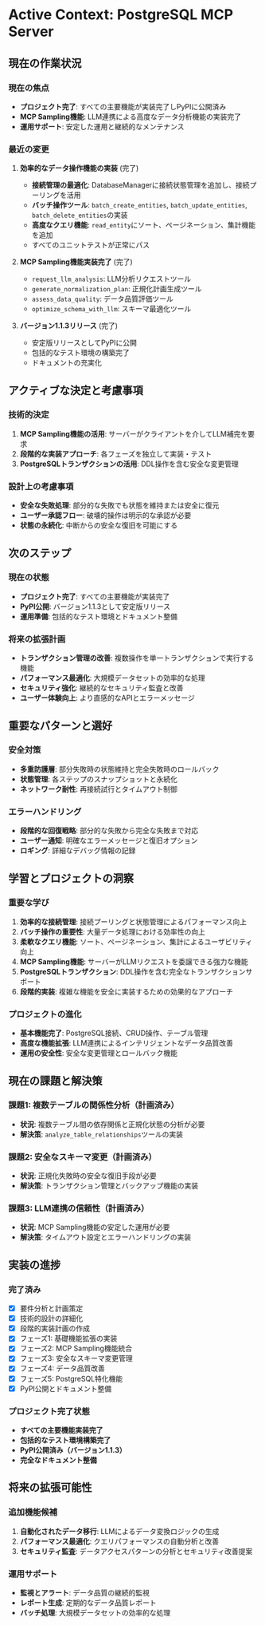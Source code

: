 # Active Context: PostgreSQL MCP Server

## 現在の作業状況

### 現在の焦点
- **プロジェクト完了**: すべての主要機能が実装完了しPyPIに公開済み
- **MCP Sampling機能**: LLM連携による高度なデータ分析機能の実装完了
- **運用サポート**: 安定した運用と継続的なメンテナンス

### 最近の変更
1. **効率的なデータ操作機能の実装** (完了)
   - **接続管理の最適化**: DatabaseManagerに接続状態管理を追加し、接続プーリングを活用
   - **バッチ操作ツール**: `batch_create_entities`, `batch_update_entities`, `batch_delete_entities`の実装
   - **高度なクエリ機能**: `read_entity`にソート、ページネーション、集計機能を追加
   - すべてのユニットテストが正常にパス

2. **MCP Sampling機能実装完了** (完了)
   - `request_llm_analysis`: LLM分析リクエストツール
   - `generate_normalization_plan`: 正規化計画生成ツール
   - `assess_data_quality`: データ品質評価ツール
   - `optimize_schema_with_llm`: スキーマ最適化ツール

3. **バージョン1.1.3リリース** (完了)
   - 安定版リリースとしてPyPIに公開
   - 包括的なテスト環境の構築完了
   - ドキュメントの充実化

## アクティブな決定と考慮事項

### 技術的決定
1. **MCP Sampling機能の活用**: サーバーがクライアントを介してLLM補完を要求
2. **段階的な実装アプローチ**: 各フェーズを独立して実装・テスト
3. **PostgreSQLトランザクションの活用**: DDL操作を含む安全な変更管理

### 設計上の考慮事項
- **安全な失敗処理**: 部分的な失敗でも状態を維持または安全に復元
- **ユーザー承認フロー**: 破壊的操作は明示的な承認が必要
- **状態の永続化**: 中断からの安全な復旧を可能にする

## 次のステップ

### 現在の状態
- **プロジェクト完了**: すべての主要機能が実装完了
- **PyPI公開**: バージョン1.1.3として安定版リリース
- **運用準備**: 包括的なテスト環境とドキュメント整備

### 将来の拡張計画
- **トランザクション管理の改善**: 複数操作を単一トランザクションで実行する機能
- **パフォーマンス最適化**: 大規模データセットの効率的な処理
- **セキュリティ強化**: 継続的なセキュリティ監査と改善
- **ユーザー体験向上**: より直感的なAPIとエラーメッセージ

## 重要なパターンと選好

### 安全対策
- **多重防護層**: 部分失敗時の状態維持と完全失敗時のロールバック
- **状態管理**: 各ステップのスナップショットと永続化
- **ネットワーク耐性**: 再接続試行とタイムアウト制御

### エラーハンドリング
- **段階的な回復戦略**: 部分的な失敗から完全な失敗まで対応
- **ユーザー通知**: 明確なエラーメッセージと復旧オプション
- **ロギング**: 詳細なデバッグ情報の記録

## 学習とプロジェクトの洞察

### 重要な学び
1. **効率的な接続管理**: 接続プーリングと状態管理によるパフォーマンス向上
2. **バッチ操作の重要性**: 大量データ処理における効率性の向上
3. **柔軟なクエリ機能**: ソート、ページネーション、集計によるユーザビリティ向上
4. **MCP Sampling機能**: サーバーがLLMリクエストを委譲できる強力な機能
5. **PostgreSQLトランザクション**: DDL操作を含む完全なトランザクションサポート
6. **段階的実装**: 複雑な機能を安全に実装するための効果的なアプローチ

### プロジェクトの進化
- **基本機能完了**: PostgreSQL接続、CRUD操作、テーブル管理
- **高度な機能拡張**: LLM連携によるインテリジェントなデータ品質改善
- **運用の安全性**: 安全な変更管理とロールバック機能

## 現在の課題と解決策

### 課題1: 複数テーブルの関係性分析（計画済み）
- **状況**: 複数テーブル間の依存関係と正規化状態の分析が必要
- **解決策**: `analyze_table_relationships`ツールの実装

### 課題2: 安全なスキーマ変更（計画済み）
- **状況**: 正規化失敗時の安全な復旧手段が必要
- **解決策**: トランザクション管理とバックアップ機能の実装

### 課題3: LLM連携の信頼性（計画済み）
- **状況**: MCP Sampling機能の安定した運用が必要
- **解決策**: タイムアウト設定とエラーハンドリングの実装

## 実装の進捗

### 完了済み
- [x] 要件分析と計画策定
- [x] 技術的設計の詳細化
- [x] 段階的実装計画の作成
- [x] フェーズ1: 基礎機能拡張の実装
- [x] フェーズ2: MCP Sampling機能統合
- [x] フェーズ3: 安全なスキーマ変更管理
- [x] フェーズ4: データ品質改善
- [x] フェーズ5: PostgreSQL特化機能
- [x] PyPI公開とドキュメント整備

### プロジェクト完了状態
- **すべての主要機能実装完了**
- **包括的なテスト環境構築完了**
- **PyPI公開済み（バージョン1.1.3）**
- **完全なドキュメント整備**

## 将来の拡張可能性

### 追加機能候補
1. **自動化されたデータ移行**: LLMによるデータ変換ロジックの生成
2. **パフォーマンス最適化**: クエリパフォーマンスの自動分析と改善
3. **セキュリティ監査**: データアクセスパターンの分析とセキュリティ改善提案

### 運用サポート
- **監視とアラート**: データ品質の継続的監視
- **レポート生成**: 定期的なデータ品質レポート
- **バッチ処理**: 大規模データセットの効率的な処理
